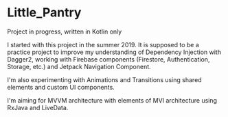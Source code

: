 # Little_Pantry

Project in progress, written in Kotlin only

<p>I started with this project in the summer 2019. It is supposed to be a practice project to improve
my understanding of Dependency Injection with Dagger2, working with Firebase components 
(Firestore, Authentication, Storage, etc.) and Jetpack Navigation Component.</p>
<p>I'm also experimenting with Animations and Transitions using shared elements and custom UI components.</p>
<p>I'm aiming for MVVM architecture with elements of MVI architecture using RxJava and LiveData.</p>
